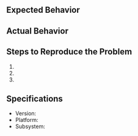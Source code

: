 ## Expected Behavior


## Actual Behavior


## Steps to Reproduce the Problem

  1.
  1.
  1.

## Specifications

  - Version:
  - Platform:
  - Subsystem:

